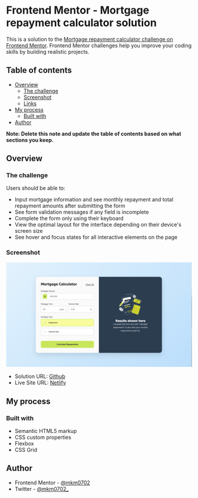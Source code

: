 # Frontend Mentor - Mortgage repayment calculator solution

This is a solution to the [Mortgage repayment calculator challenge on Frontend Mentor](https://www.frontendmentor.io/challenges/mortgage-repayment-calculator-Galx1LXK73). Frontend Mentor challenges help you improve your coding skills by building realistic projects. 

## Table of contents

- [Overview](#overview)
  - [The challenge](#the-challenge)
  - [Screenshot](#screenshot)
  - [Links](#links)
- [My process](#my-process)
  - [Built with](#built-with)
- [Author](#author)


**Note: Delete this note and update the table of contents based on what sections you keep.**

## Overview

### The challenge

Users should be able to:

- Input mortgage information and see monthly repayment and total repayment amounts after submitting the form
- See form validation messages if any field is incomplete
- Complete the form only using their keyboard
- View the optimal layout for the interface depending on their device's screen size
- See hover and focus states for all interactive elements on the page

### Screenshot

![](./image.png)

- Solution URL: [Github](https://github.com/mkm0702/mortgage-repayment-calculator)
- Live Site URL: [Netlify](https://mortgage-payment-calculator-sol.netlify.app/)

## My process

### Built with

- Semantic HTML5 markup
- CSS custom properties
- Flexbox
- CSS Grid


## Author

- Frontend Mentor - [@mkm0702](https://www.frontendmentor.io/profile/mkm0702)
- Twitter - [@mkm0702_](https://www.twitter.com/mkm0702_)


